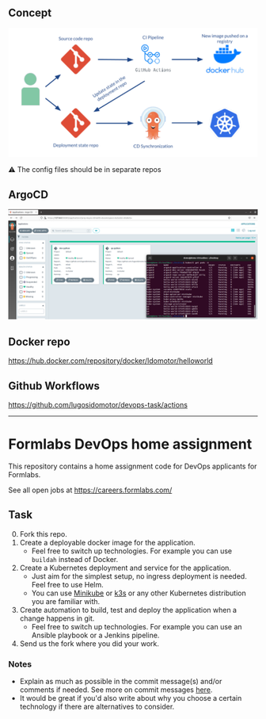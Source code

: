 ## Concept
![Concept](https://raw.githubusercontent.com/lugosidomotor/devops-task/master/misc/concept.png)

⚠️ The config files should be in separate repos

## ArgoCD
![ArgoCD](https://raw.githubusercontent.com/lugosidomotor/devops-task/master/misc/argo_poc.PNG)

## Docker repo
https://hub.docker.com/repository/docker/ldomotor/helloworld

## Github Workflows
https://github.com/lugosidomotor/devops-task/actions

---------------------------------------------------
# Formlabs DevOps home assignment

This repository contains a home assignment code for DevOps applicants for Formlabs.

See all open jobs at https://careers.formlabs.com/


## Task

0. Fork this repo.
1. Create a deployable docker image for the application.
    - Feel free to switch up technologies. For example you can use `buildah` instead of Docker.
2. Create a Kubernetes deployment and service for the application.
    - Just aim for the simplest setup, no ingress deployment is needed. Feel free to use Helm.
    - You can use [Minikube](https://minikube.sigs.k8s.io/docs/start/) or [k3s](https://k3s.io/) or any other Kubernetes distribution you are familiar with.
3. Create automation to build, test and deploy the application when a change happens in git.
    - Feel free to switch up technologies. For example you can use an Ansible playbook or a Jenkins pipeline.
4. Send us the fork where you did your work.

### Notes

- Explain as much as possible in the commit message(s) and/or comments if needed. See more on commit messages [here](https://chris.beams.io/posts/git-commit/).
- It would be great if you'd also write about why you choose a certain technology if there are alternatives to consider.
